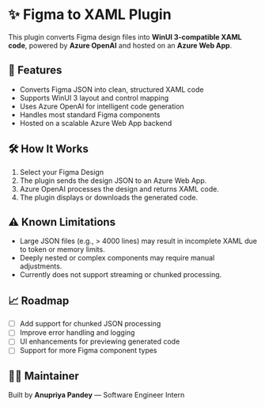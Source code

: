 # ✨ Figma to XAML Plugin

This plugin converts Figma design files into **WinUI 3-compatible XAML code**, powered by **Azure OpenAI** and hosted on an **Azure Web App**.

## 🚀 Features

- Converts Figma JSON into clean, structured XAML code
- Supports WinUI 3 layout and control mapping
- Uses Azure OpenAI for intelligent code generation
- Handles most standard Figma components
- Hosted on a scalable Azure Web App backend

## 🛠️ How It Works

1. Select your Figma Design
2. The plugin sends the design JSON to an Azure Web App.
3. Azure OpenAI processes the design and returns XAML code.
4. The plugin displays or downloads the generated code.

## ⚠️ Known Limitations

- Large JSON files (e.g., > 4000 lines) may result in incomplete XAML due to token or memory limits.
- Deeply nested or complex components may require manual adjustments.
- Currently does not support streaming or chunked processing.

## 📈 Roadmap

- [ ] Add support for chunked JSON processing
- [ ] Improve error handling and logging
- [ ] UI enhancements for previewing generated code
- [ ] Support for more Figma component types

## 🙋‍♀️ Maintainer

Built by **Anupriya Pandey** — Software Engineer Intern 
